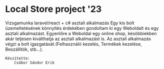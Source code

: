 # Local Store project '23
Vizsgamunka laravel/react + c# asztali alkalmazás
	Egy kis bolt üzemeltetésének könnyítés érdekében gondoltam ki egy Weboldalt és egy asztali alkalmazást.
	Egyenlőre a Weboldal egy online shop, késöbbiekben akár teljesen kiválthatja az asztali alkalmazást is.
	Az asztali alkalmazás végzi a bolt igazgatását.(Felhasználó kezelés, Termékek kezelése, Beszállítók, stb...).

	Készítette:
		Csóbor Sándor Erik
